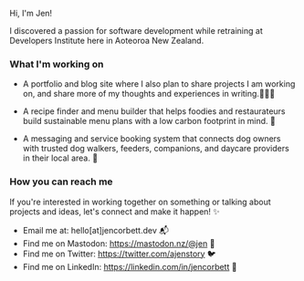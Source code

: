 Hi, I'm Jen!

I discovered a passion for software development while retraining at Developers Institute here in Aoteoroa New Zealand. 

### What I'm working on

- A portfolio and blog site where I also plan to share projects I am working on, and share more of my thoughts and experiences in writing.👩🏻‍💻

- A recipe finder and menu builder that helps foodies and restaurateurs build sustainable menu plans with a low carbon footprint in mind. 🍏

- A messaging and service booking system that connects dog owners with trusted dog walkers, feeders, companions, and daycare providers in their local area. 🐶

### How you can reach me
If you're interested in working together on something or talking about projects and ideas, let's connect and make it happen! ✨

- Email me at: hello[at]jencorbett.dev 📬
- Find me on Mastodon: https://mastodon.nz/@jen 🐘
- Find me on Twitter: https://twitter.com/ajenstory 🐦
- Find me on LinkedIn: https://linkedin.com/in/jencorbett 📑

<!---
crashtestdolly/crashtestdolly is a ✨ special ✨ repository because its `README.md` (this file) appears on your GitHub profile.
You can click the Preview link to take a look at your changes.
--->
